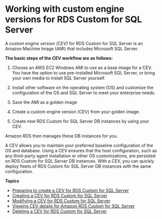 # Working with custom engine versions for RDS Custom for SQL Server<a name="custom-cev-sqlserver"></a>

A *custom engine version \(CEV\)* for RDS Custom for SQL Server is an Amazon Machine Image \(AMI\) that includes Microsoft SQL Server\.

**The basic steps of the CEV workflow are as follows:**

1. Choose an AWS EC2 Windows AMI to use as a base image for a CEV\. You have the option to use pre\-installed Microsoft SQL Server, or bring your own media to install SQL Server yourself\.

1. Install other software on the operating system \(OS\) and customize the configuration of the OS and SQL Server to meet your enterprise needs\.

1. Save the AMI as a golden image

1. Create a custom engine version \(CEV\) from your golden image\.

1. Create new RDS Custom for SQL Server DB instances by using your CEV\.

Amazon RDS then manages these DB instances for you\.

A CEV allows you to maintain your preferred baseline configuration of the OS and database\. Using a CEV ensures that the host configuration, such as any third\-party agent installation or other OS customizations, are persisted on RDS Custom for SQL Server DB instances\. With a CEV, you can quickly deploy fleets of RDS Custom for SQL Server DB instances with the same configuration\.

**Topics**
+ [Preparing to create a CEV for RDS Custom for SQL Server](custom-cev-sqlserver.preparing.md)
+ [Creating a CEV for RDS Custom for SQL Server](custom-cev-sqlserver.create.md)
+ [Modifying a CEV for RDS Custom for SQL Server](custom-cev-sqlserver-modifying.md)
+ [Viewing CEV details for Amazon RDS Custom for SQL Server](custom-viewing-sqlserver.md)
+ [Deleting a CEV for RDS Custom for SQL Server](custom-cev-sqlserver-deleting.md)